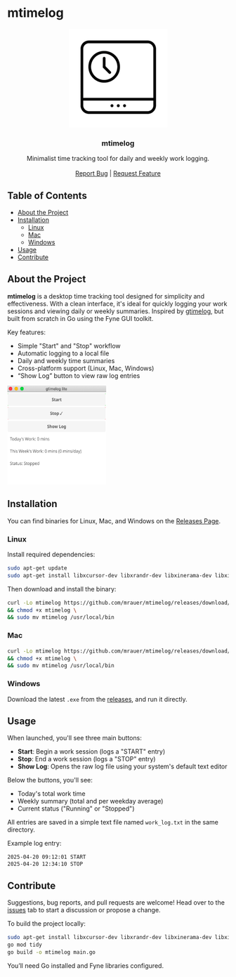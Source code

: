 # mtimelog

<!-- PROJECT LOGO -->
<p align="center">
  <a href="#">
    <img src="images/logo.png" alt="Logo" width="225" height="225">
  </a>

  <h3 align="center">mtimelog</h3>

  <p align="center">
    Minimalist time tracking tool for daily and weekly work logging.
    <br />
    <br />
    <a href="https://github.com/mrauer/mtimelog/issues">Report Bug</a>
    |
    <a href="https://github.com/mrauer/mtimelog/issues">Request Feature</a>
  </p>
</p>

## Table of Contents

* [About the Project](#about-the-project)
* [Installation](#installation)
  * [Linux](#linux)
  * [Mac](#mac)
  * [Windows](#windows)
* [Usage](#usage)
* [Contribute](#contribute)

## About the Project

**mtimelog** is a desktop time tracking tool designed for simplicity and effectiveness. With a clean interface, it's ideal for quickly logging your work sessions and viewing daily or weekly summaries. Inspired by [gtimelog](https://gtimelog.org/), but built from scratch in Go using the Fyne GUI toolkit.

Key features:

- Simple "Start" and "Stop" workflow  
- Automatic logging to a local file  
- Daily and weekly time summaries  
- Cross-platform support (Linux, Mac, Windows)  
- “Show Log” button to view raw log entries

<img src="images/screenshot.png" alt="Screenshot" width="225" height="225">

## Installation

You can find binaries for Linux, Mac, and Windows on the [Releases Page](https://github.com/mrauer/mtimelog/releases).

### Linux

Install required dependencies:

```bash
sudo apt-get update
sudo apt-get install libxcursor-dev libxrandr-dev libxinerama-dev libxi-dev libgl1-mesa-dev xorg-dev
```

Then download and install the binary:

```bash
curl -Lo mtimelog https://github.com/mrauer/mtimelog/releases/download/v0.1.0/mtimelog_linux_amd64 \
&& chmod +x mtimelog \
&& sudo mv mtimelog /usr/local/bin
```

### Mac

```bash
curl -Lo mtimelog https://github.com/mrauer/mtimelog/releases/download/v0.1.0/mtimelog_darwin_amd64 \
&& chmod +x mtimelog \
&& sudo mv mtimelog /usr/local/bin
```

### Windows

Download the latest `.exe` from the [releases](https://github.com/mrauer/mtimelog/releases), and run it directly.

## Usage

When launched, you'll see three main buttons:

- **Start**: Begin a work session (logs a "START" entry)  
- **Stop**: End a work session (logs a "STOP" entry)  
- **Show Log**: Opens the raw log file using your system's default text editor  

Below the buttons, you'll see:

- Today's total work time  
- Weekly summary (total and per weekday average)  
- Current status ("Running" or "Stopped")  

All entries are saved in a simple text file named `work_log.txt` in the same directory.

Example log entry:

```
2025-04-20 09:12:01 START  
2025-04-20 12:34:10 STOP
```

## Contribute

Suggestions, bug reports, and pull requests are welcome! Head over to the [issues](https://github.com/mrauer/mtimelog/issues) tab to start a discussion or propose a change.

To build the project locally:

```bash
sudo apt-get install libxcursor-dev libxrandr-dev libxinerama-dev libxi-dev libgl1-mesa-dev xorg-dev
go mod tidy
go build -o mtimelog main.go
```

You’ll need Go installed and Fyne libraries configured.
